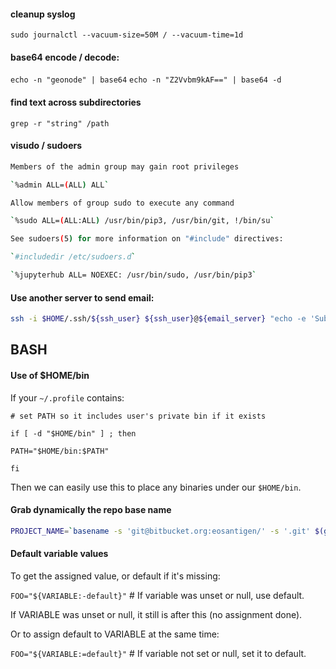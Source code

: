 #### cleanup syslog
`sudo journalctl --vacuum-size=50M / --vacuum-time=1d`

#### base64 encode / decode:
`echo -n "geonode" | base64`
`echo -n "Z2Vvbm9kAF==" | base64 -d`

#### find text across subdirectories
`grep -r "string" /path`

#### visudo / sudoers
```sh
Members of the admin group may gain root privileges

`%admin ALL=(ALL) ALL`

Allow members of group sudo to execute any command

`%sudo ALL=(ALL:ALL) /usr/bin/pip3, /usr/bin/git, !/bin/su`

See sudoers(5) for more information on "#include" directives:

`#includedir /etc/sudoers.d`

`%jupyterhub ALL= NOEXEC: /usr/bin/sudo, /usr/bin/pip3`
```

#### Use another server to send email:
```sh
ssh -i $HOME/.ssh/${ssh_user} ${ssh_user}@${email_server} "echo -e 'Subject: ${email_message_subject}' '\n$@' | sendmail ${email_to}"
```

## BASH

#### Use of $HOME/bin
If your `~/.profile` contains:
```
# set PATH so it includes user's private bin if it exists

if [ -d "$HOME/bin" ] ; then

PATH="$HOME/bin:$PATH"

fi
```

Then we can easily use this to place any binaries under our `$HOME/bin`.

#### Grab dynamically the repo base name
```sh
PROJECT_NAME=`basename -s 'git@bitbucket.org:eosantigen/' -s '.git' $(git remote get-url origin --all)`
```

#### Default variable values
To get the assigned value, or default if it's missing:

`FOO="${VARIABLE:-default}"` # If variable was unset or null, use default.

If VARIABLE was unset or null, it still is after this (no assignment done).

Or to assign default to VARIABLE at the same time:

`FOO="${VARIABLE:=default}"` # If variable not set or null, set it to default.